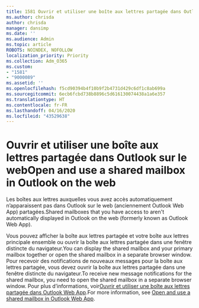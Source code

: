 ```yaml
---
title: 1581 Ouvrir et utiliser une boîte aux lettres partagée dans Outlook sur le web
ms.author: chrisda
author: chrisda
manager: dansimp
ms.date: ''
ms.audience: Admin
ms.topic: article
ROBOTS: NOINDEX, NOFOLLOW
localization_priority: Priority
ms.collection: Adm_O365
ms.custom:
- "1581"
- "9000089"
ms.assetid: ''
ms.openlocfilehash: f5cd90394b4f10b9f2b4731d429c6df1c8ab699a
ms.sourcegitcommit: 6ecb6fcbd738b8896c5d616130074438a1a6e357
ms.translationtype: HT
ms.contentlocale: fr-FR
ms.lasthandoff: 04/16/2020
ms.locfileid: "43529638"
---
```

# <a name="open-and-use-a-shared-mailbox-in-outlook-on-the-web"></a><span data-ttu-id="7ceee-102">Ouvrir et utiliser une boîte aux lettres partagée dans Outlook sur le web</span><span class="sxs-lookup"><span data-stu-id="7ceee-102">Open and use a shared mailbox in Outlook on the web</span></span>

<span data-ttu-id="7ceee-103">Les boîtes aux lettres auxquelles vous avez accès automatiquement n’apparaissent pas dans Outlook sur le web (anciennement Outlook Web App) partagées.</span><span class="sxs-lookup"><span data-stu-id="7ceee-103">Shared mailboxes that you have access to aren't automatically displayed in Outlook on the web (formerly known as Outlook Web App).</span></span>

<span data-ttu-id="7ceee-104">Vous pouvez afficher la boîte aux lettres partagée et votre boîte aux lettres principale ensemble ou ouvrir la boîte aux lettres partagée dans une fenêtre distincte du navigateur.</span><span class="sxs-lookup"><span data-stu-id="7ceee-104">You can display the shared mailbox and your primary mailbox together or open the shared mailbox in a separate browser window.</span></span> <span data-ttu-id="7ceee-105">Pour recevoir des notifications de nouveaux messages pour la boîte aux lettres partagée, vous devez ouvrir la boîte aux lettres partagée dans une fenêtre distincte du navigateur.</span><span class="sxs-lookup"><span data-stu-id="7ceee-105">To receive new message notifications for the shared mailbox, you need to open the shared mailbox in a separate browser window.</span></span> <span data-ttu-id="7ceee-106">Pour plus d’informations, voir[Ouvrir et utiliser une boîte aux lettres partagée dans Outlook Web App](https://support.office.com/fr-FR/article/Add-a-shared-mailbox-to-Outlook-on-the-web-98b5a90d-4e38-415d-a030-f09a4cd28207).</span><span class="sxs-lookup"><span data-stu-id="7ceee-106">For more information, see [Open and use a shared mailbox in Outlook Web App](https://support.office.com/fr-FR/article/Add-a-shared-mailbox-to-Outlook-on-the-web-98b5a90d-4e38-415d-a030-f09a4cd28207).</span></span>
